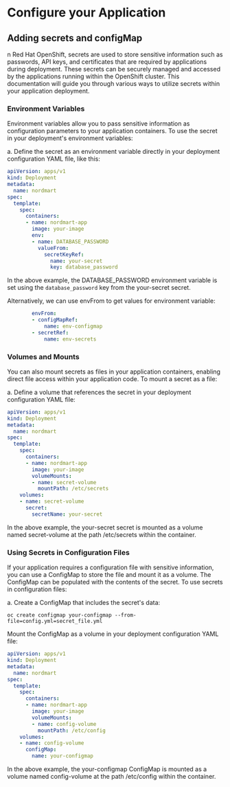 # Configure your Application

## Adding secrets and configMap

n Red Hat OpenShift, secrets are used to store sensitive information such as passwords, API keys, and certificates that are required by applications during deployment. These secrets can be securely managed and accessed by the applications running within the OpenShift cluster. This documentation will guide you through various ways to utilize secrets within your application deployment.

### Environment Variables

Environment variables allow you to pass sensitive information as configuration parameters to your application containers. To use the secret in your deployment's environment variables:

a. Define the secret as an environment variable directly in your deployment configuration YAML file, like this:

```yaml
apiVersion: apps/v1
kind: Deployment
metadata:
  name: nordmart
spec:
  template:
    spec:
      containers:
      - name: nordmart-app
        image: your-image
        env:
        - name: DATABASE_PASSWORD
          valueFrom:
            secretKeyRef:
              name: your-secret
              key: database_password
```

In the above example, the DATABASE_PASSWORD environment variable is set using the `database_password` key from the your-secret secret.

Alternatively, we can use envFrom to get values for environment variable:

```yaml
        envFrom:
        - configMapRef:
            name: env-configmap
        - secretRef:
            name: env-secrets
```

### Volumes and Mounts

You can also mount secrets as files in your application containers, enabling direct file access within your application code. To mount a secret as a file:

a. Define a volume that references the secret in your deployment configuration YAML file:

```yaml
apiVersion: apps/v1
kind: Deployment
metadata:
  name: nordmart
spec:
  template:
    spec:
      containers:
      - name: nordmart-app
        image: your-image
        volumeMounts:
        - name: secret-volume
          mountPath: /etc/secrets
    volumes:
    - name: secret-volume
      secret:
        secretName: your-secret
```

In the above example, the your-secret secret is mounted as a volume named secret-volume at the path /etc/secrets within the container.

### Using Secrets in Configuration Files

If your application requires a configuration file with sensitive information, you can use a ConfigMap to store the file and mount it as a volume. The ConfigMap can be populated with the contents of the secret. To use secrets in configuration files:

a. Create a ConfigMap that includes the secret's data:

`oc create configmap your-configmap --from-file=config.yml=secret_file.yml`

Mount the ConfigMap as a volume in your deployment configuration YAML file:

```yaml
apiVersion: apps/v1
kind: Deployment
metadata:
  name: nordmart
spec:
  template:
    spec:
      containers:
      - name: nordmart-app
        image: your-image
        volumeMounts:
        - name: config-volume
          mountPath: /etc/config
    volumes:
    - name: config-volume
      configMap:
        name: your-configmap
```

In the above example, the your-configmap ConfigMap is mounted as a volume named config-volume at the path /etc/config within the container.
